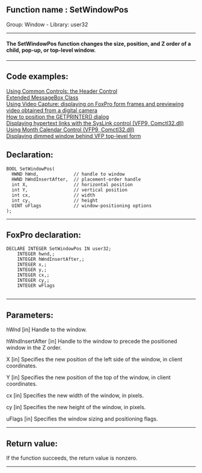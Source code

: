 
## Function name : SetWindowPos
Group: Window - Library: user32    
***  


#### The SetWindowPos function changes the size, position, and Z order of a child, pop-up, or top-level window.
***  


## Code examples:
[Using Common Controls: the Header Control](../../samples/sample_298.md)  
[Extended MessageBox Class](../../samples/sample_418.md)  
[Using Video Capture: displaying on FoxPro form frames and previewing video obtained from a digital camera](../../samples/sample_437.md)  
[How to position the GETPRINTER() dialog](../../samples/sample_482.md)  
[Displaying hypertext links with the SysLink control (VFP9, Comctl32.dll)](../../samples/sample_559.md)  
[Using Month Calendar Control (VFP9, Comctl32.dll)](../../samples/sample_560.md)  
[Displaying dimmed window behind VFP top-level form](../../samples/sample_578.md)  

## Declaration:
```foxpro  
BOOL SetWindowPos(
  HWND hWnd,             // handle to window
  HWND hWndInsertAfter,  // placement-order handle
  int X,                 // horizontal position
  int Y,                 // vertical position
  int cx,                // width
  int cy,                // height
  UINT uFlags            // window-positioning options
);  
```  
***  


## FoxPro declaration:
```foxpro  
DECLARE INTEGER SetWindowPos IN user32;
	INTEGER hwnd,;
	INTEGER hWndInsertAfter,;
	INTEGER x,;
	INTEGER y,;
	INTEGER cx,;
	INTEGER cy,;
	INTEGER wFlags
  
```  
***  


## Parameters:
hWnd 
[in] Handle to the window. 

hWndInsertAfter 
[in] Handle to the window to precede the positioned window in the Z order. 

X 
[in] Specifies the new position of the left side of the window, in client coordinates. 

Y 
[in] Specifies the new position of the top of the window, in client coordinates. 

cx 
[in] Specifies the new width of the window, in pixels. 

cy 
[in] Specifies the new height of the window, in pixels. 

uFlags 
[in] Specifies the window sizing and positioning flags.

  
***  


## Return value:
If the function succeeds, the return value is nonzero.  
***  

